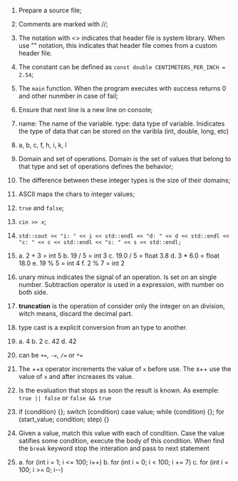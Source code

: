 1. Prepare a source file;

2. Comments are marked with //;

3. The notation with <> indicates that header file is system library. When use "" notation, this indicates that header file comes from
   a custom header file.

4. The constant can be defined as `const double CENTIMETERS_PER_INCH = 2.54`;

5. The `main` function. When the program executes with success returns 0 and other nunmber in case of fail;

6. Ensure that next line is a new line on console;

7.
    name: The name of the variable.
    type: data type of variable. Inidicates the type of data that can be stored on the varibla (int, double, long, etc)

8. a, b, c, f, h, i, k, l

9. Domain and set of operations. Domain is the set of values that belong to that type and set of operations defines the behavior;

10. The difference between these integer types is the size of their domains;

11. ASCII maps the chars to integer values;

12. `true` and `false`;

13. `cin >> x`;

14. `std::cout << "i: " << i << std::endl
     << "d: " << d << std::endl
     << "c: " << c << std::endl
     << "s: " << s << std::endl;`

15.
    a. 2 + 3 = int 5
    b. 19 / 5 = int 3
    c. 19.0 / 5 = float 3.8
    d. 3 * 6.0 = float 18.0
    e. 19 % 5 = int 4
    f. 2 % 7 = int 2

16. unary minus indicates the signal of an operation. Is set on an single number. Subtraction operator is used in a expression,
    with number on both side.

17. **truncation** is the operation of consider only the integer on an division, witch means, discard the decimal part.

18. type cast is a explicit conversion from an type to another.

19.
    a. 4
    b. 2
    c. 42
    d. 42

20. can be `+=`, `-=`, `/=` or `*=`

21. The ++x operator increments the value of `x` before use. The x++ use the value of `x` and after increases its value.

22. Is the evaluation that stops as soon the result is known. As exemple: `true || false` or `false && true`

23. if (condition) {}; switch (condition) case value; while (condition) {}; for (start_value; condition; step) {}

24. Given a value, match this value with each of condition. Case the value satifies some condition, execute the body of this condition.
    When find the `break` keyword stop the interation and pass to next statement

25. 
    a. for (int i = 1; i <= 100; i++)
    b. for (int i = 0; i < 100; i += 7)
    c. for (int i = 100; i >= 0; i--)
